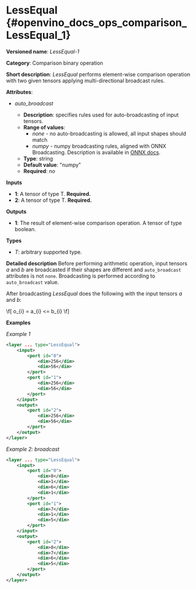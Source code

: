 # LessEqual {#openvino_docs_ops_comparison_LessEqual_1}

**Versioned name**: *LessEqual-1*

**Category**: Comparison binary operation

**Short description**: *LessEqual* performs element-wise comparison operation with two given tensors applying multi-directional broadcast rules.

**Attributes**:

* *auto_broadcast*

  * **Description**: specifies rules used for auto-broadcasting of input tensors.
  * **Range of values**:
    * *none* - no auto-broadcasting is allowed, all input shapes should match
    * *numpy* - numpy broadcasting rules, aligned with ONNX Broadcasting. Description is available in <a href="https://github.com/onnx/onnx/blob/master/docs/Broadcasting.md">ONNX docs</a>.
  * **Type**: string
  * **Default value**: "numpy"
  * **Required**: *no*

**Inputs**

* **1**: A tensor of type T. **Required.**
* **2**: A tensor of type T. **Required.**

**Outputs**

* **1**: The result of element-wise comparison operation. A tensor of type boolean.

**Types**

* *T*: arbitrary supported type.

**Detailed description**
Before performing arithmetic operation, input tensors *a* and *b* are broadcasted if their shapes are different and `auto_broadcast` attributes is not `none`. Broadcasting is performed according to `auto_broadcast` value.

After broadcasting *LessEqual* does the following with the input tensors *a* and *b*:

\f[
o_{i} = a_{i} <= b_{i}
\f]

**Examples**

*Example 1*

```xml
<layer ... type="LessEqual">
    <input>
        <port id="0">
            <dim>256</dim>
            <dim>56</dim>
        </port>
        <port id="1">
            <dim>256</dim>
            <dim>56</dim>
        </port>
    </input>
    <output>
        <port id="2">
            <dim>256</dim>
            <dim>56</dim>
        </port>
    </output>
</layer>
```

*Example 2: broadcast*
```xml
<layer ... type="LessEqual">
    <input>
        <port id="0">
            <dim>8</dim>
            <dim>1</dim>
            <dim>6</dim>
            <dim>1</dim>
        </port>
        <port id="1">
            <dim>7</dim>
            <dim>1</dim>
            <dim>5</dim>
        </port>
    </input>
    <output>
        <port id="2">
            <dim>8</dim>
            <dim>7</dim>
            <dim>6</dim>
            <dim>5</dim>
        </port>
    </output>
</layer>
```